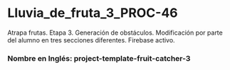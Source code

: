 # Lluvia_de_fruta_3_PROC-46
Atrapa frutas. Etapa 3. Generación de obstáculos.
Modificación por parte del alumno en tres secciones diferentes. 
Firebase activo.

### Nombre en Inglés: project-template-fruit-catcher-3